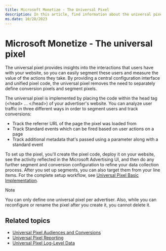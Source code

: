 ```yaml
---
title: Microsoft Monetize - The Universal Pixel
description: In this article, find information about the universal pixel and how it helps to segment users and track conversions.
ms.date: 10/28/2023
---
```


# Microsoft Monetize - The universal pixel

The universal pixel provides insights into the interactions that users have with your website, so you can easily segment these users and measure the value of the actions they take. By providing a central configuration interface and unified pixel code, the universal pixel removes the need to separately define conversion pixels and segment pixels.

The universal pixel is implemented by placing the code within the head tag (\<head\> ... \</head\>) of your advertiser's website. You can analyze user traffic in three different ways in order to segment users and track conversions:

- Track the referrer URL of the page the pixel was loaded from
- Track Standard events which can be fired based on user actions on a page
- Track additional metadata that's passed using a parameter along with a standard event

To set up the pixel, you'll create the pixel code, deploy it on your website, see the activity reflected in the Microsoft Advertising UI, and then do any further segment and conversion configuration to refine your data collection process. After you set up segments, you can also target them from your line items. For the complete setup workflow, see [Universal Pixel Basic Implementation](universal-pixel-basic-implementation.md).

> [!NOTE]
> You can only define one universal pixel per advertiser. Also, while you can reconfigure or rename the pixel after you create it, you cannot delete it.

## Related topics

- [Universal Pixel Audiences and Conversions](universal-pixel-audiences-and-conversions.md)
- [Universal Pixel Reporting](universal-pixel-reporting.md)
- [Universal Pixel Log-Level Data](../log-level-data/universal-pixel-feed.md)
